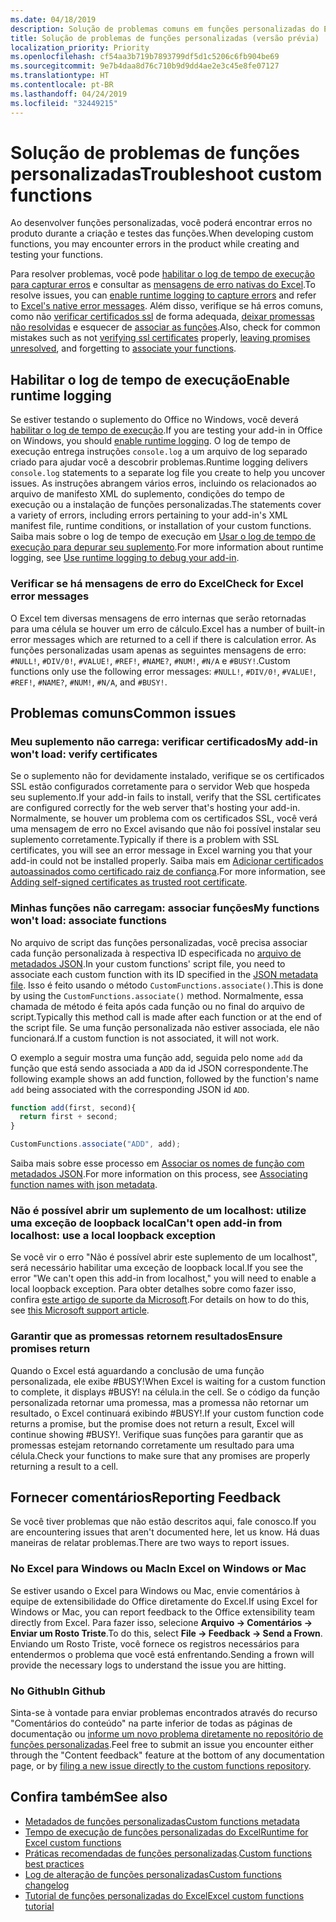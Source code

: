 ```yaml
---
ms.date: 04/18/2019
description: Solução de problemas comuns em funções personalizadas do Excel.
title: Solução de problemas de funções personalizadas (versão prévia)
localization_priority: Priority
ms.openlocfilehash: cf54aa3b719b7893799df5d1c5206c6fb904be69
ms.sourcegitcommit: 9e7b4daa8d76c710b9d9dd4ae2e3c45e8fe07127
ms.translationtype: HT
ms.contentlocale: pt-BR
ms.lasthandoff: 04/24/2019
ms.locfileid: "32449215"
---
```

# <a name="troubleshoot-custom-functions"></a><span data-ttu-id="f9c10-103">Solução de problemas de funções personalizadas</span><span class="sxs-lookup"><span data-stu-id="f9c10-103">Troubleshoot custom functions</span></span>

<span data-ttu-id="f9c10-104">Ao desenvolver funções personalizadas, você poderá encontrar erros no produto durante a criação e testes das funções.</span><span class="sxs-lookup"><span data-stu-id="f9c10-104">When developing custom functions, you may encounter errors in the product while creating and testing your functions.</span></span>

<span data-ttu-id="f9c10-105">Para resolver problemas, você pode [habilitar o log de tempo de execução para capturar erros](#enable-runtime-logging) e consultar as [mensagens de erro nativas do Excel](#check-for-excel-error-messages).</span><span class="sxs-lookup"><span data-stu-id="f9c10-105">To resolve issues, you can [enable runtime logging to capture errors](#enable-runtime-logging) and refer to [Excel's native error messages](#check-for-excel-error-messages).</span></span> <span data-ttu-id="f9c10-106">Além disso, verifique se há erros comuns, como não [verificar certificados ssl](#my-add-in-wont-load-verify-certificates) de forma adequada, [deixar promessas não resolvidas](#ensure-promises-return) e esquecer de [associar as funções](#my-functions-wont-load-associate-functions).</span><span class="sxs-lookup"><span data-stu-id="f9c10-106">Also, check for common mistakes such as not [verifying ssl certificates](#my-add-in-wont-load-verify-certificates) properly, [leaving promises unresolved](#ensure-promises-return), and forgetting to [associate your functions](#my-functions-wont-load-associate-functions).</span></span>

## <a name="enable-runtime-logging"></a><span data-ttu-id="f9c10-107">Habilitar o log de tempo de execução</span><span class="sxs-lookup"><span data-stu-id="f9c10-107">Enable runtime logging</span></span>

<span data-ttu-id="f9c10-108">Se estiver testando o suplemento do Office no Windows, você deverá [habilitar o log de tempo de execução](/office/dev/add-ins/testing/troubleshoot-manifest#use-runtime-logging-to-debug-your-add-in).</span><span class="sxs-lookup"><span data-stu-id="f9c10-108">If you are testing your add-in in Office on Windows, you should [enable runtime logging](/office/dev/add-ins/testing/troubleshoot-manifest#use-runtime-logging-to-debug-your-add-in).</span></span> <span data-ttu-id="f9c10-109">O log de tempo de execução entrega instruções `console.log` a um arquivo de log separado criado para ajudar você a descobrir problemas.</span><span class="sxs-lookup"><span data-stu-id="f9c10-109">Runtime logging delivers `console.log` statements to a separate log file you create to help you uncover issues.</span></span> <span data-ttu-id="f9c10-110">As instruções abrangem vários erros, incluindo os relacionados ao arquivo de manifesto XML do suplemento, condições do tempo de execução ou a instalação de funções personalizadas.</span><span class="sxs-lookup"><span data-stu-id="f9c10-110">The statements cover a variety of errors, including errors pertaining to your add-in's XML manifest file, runtime conditions, or installation of your custom functions.</span></span>  <span data-ttu-id="f9c10-111">Saiba mais sobre o log de tempo de execução em [Usar o log de tempo de execução para depurar seu suplemento](/office/dev/add-ins/testing/troubleshoot-manifest#use-runtime-logging-to-debug-your-add-in).</span><span class="sxs-lookup"><span data-stu-id="f9c10-111">For more information about runtime logging, see [Use runtime logging to debug your add-in](/office/dev/add-ins/testing/troubleshoot-manifest#use-runtime-logging-to-debug-your-add-in).</span></span>  

### <a name="check-for-excel-error-messages"></a><span data-ttu-id="f9c10-112">Verificar se há mensagens de erro do Excel</span><span class="sxs-lookup"><span data-stu-id="f9c10-112">Check for Excel error messages</span></span>

<span data-ttu-id="f9c10-113">O Excel tem diversas mensagens de erro internas que serão retornadas para uma célula se houver um erro de cálculo.</span><span class="sxs-lookup"><span data-stu-id="f9c10-113">Excel has a number of built-in error messages which are returned to a cell if there is calculation error.</span></span> <span data-ttu-id="f9c10-114">As funções personalizadas usam apenas as seguintes mensagens de erro: `#NULL!`, `#DIV/0!`, `#VALUE!`, `#REF!`, `#NAME?`, `#NUM!`, `#N/A` e `#BUSY!`.</span><span class="sxs-lookup"><span data-stu-id="f9c10-114">Custom functions only use the following error messages: `#NULL!`, `#DIV/0!`, `#VALUE!`, `#REF!`, `#NAME?`, `#NUM!`, `#N/A`, and `#BUSY!`.</span></span>

## <a name="common-issues"></a><span data-ttu-id="f9c10-115">Problemas comuns</span><span class="sxs-lookup"><span data-stu-id="f9c10-115">Common issues</span></span>

### <a name="my-add-in-wont-load-verify-certificates"></a><span data-ttu-id="f9c10-116">Meu suplemento não carrega: verificar certificados</span><span class="sxs-lookup"><span data-stu-id="f9c10-116">My add-in won't load: verify certificates</span></span>

<span data-ttu-id="f9c10-117">Se o suplemento não for devidamente instalado, verifique se os certificados SSL estão configurados corretamente para o servidor Web que hospeda seu suplemento.</span><span class="sxs-lookup"><span data-stu-id="f9c10-117">If your add-in fails to install, verify that the SSL certificates are configured correctly for the web server that's hosting your add-in.</span></span> <span data-ttu-id="f9c10-118">Normalmente, se houver um problema com os certificados SSL, você verá uma mensagem de erro no Excel avisando que não foi possível instalar seu suplemento corretamente.</span><span class="sxs-lookup"><span data-stu-id="f9c10-118">Typically if there is a problem with SSL certificates, you will see an error message in Excel warning you that your add-in could not be installed properly.</span></span> <span data-ttu-id="f9c10-119">Saiba mais em [Adicionar certificados autoassinados como certificado raiz de confiança](https://github.com/OfficeDev/generator-office/blob/master/src/docs/ssl.md).</span><span class="sxs-lookup"><span data-stu-id="f9c10-119">For more information, see [Adding self-signed certificates as trusted root certificate](https://github.com/OfficeDev/generator-office/blob/master/src/docs/ssl.md).</span></span>

### <a name="my-functions-wont-load-associate-functions"></a><span data-ttu-id="f9c10-120">Minhas funções não carregam: associar funções</span><span class="sxs-lookup"><span data-stu-id="f9c10-120">My functions won't load: associate functions</span></span>

<span data-ttu-id="f9c10-121">No arquivo de script das funções personalizadas, você precisa associar cada função personalizada à respectiva ID especificada no [arquivo de metadados JSON](custom-functions-json.md).</span><span class="sxs-lookup"><span data-stu-id="f9c10-121">In your custom functions' script file, you need to associate each custom function with its ID specified in the [JSON metadata file](custom-functions-json.md).</span></span> <span data-ttu-id="f9c10-122">Isso é feito usando o método `CustomFunctions.associate()`.</span><span class="sxs-lookup"><span data-stu-id="f9c10-122">This is done by using the `CustomFunctions.associate()` method.</span></span> <span data-ttu-id="f9c10-123">Normalmente, essa chamada de método é feita após cada função ou no final do arquivo de script.</span><span class="sxs-lookup"><span data-stu-id="f9c10-123">Typically this method call is made after each function or at the end of the script file.</span></span> <span data-ttu-id="f9c10-124">Se uma função personalizada não estiver associada, ele não funcionará.</span><span class="sxs-lookup"><span data-stu-id="f9c10-124">If a custom function is not associated, it will not work.</span></span>

<span data-ttu-id="f9c10-125">O exemplo a seguir mostra uma função add, seguida pelo nome `add` da função que está sendo associada a `ADD` da id JSON correspondente.</span><span class="sxs-lookup"><span data-stu-id="f9c10-125">The following example shows an add function, followed by the function's name `add` being associated with the corresponding JSON id `ADD`.</span></span>

```js
function add(first, second){
  return first + second;
}

CustomFunctions.associate("ADD", add);
```

<span data-ttu-id="f9c10-126">Saiba mais sobre esse processo em [Associar os nomes de função com metadados JSON](/office/dev/add-ins/excel/custom-functions-best-practices#associating-function-names-with-json-metadata).</span><span class="sxs-lookup"><span data-stu-id="f9c10-126">For more information on this process, see [Associating function names with json metadata](/office/dev/add-ins/excel/custom-functions-best-practices#associating-function-names-with-json-metadata).</span></span>

### <a name="cant-open-add-in-from-localhost-use-a-local-loopback-exception"></a><span data-ttu-id="f9c10-127">Não é possível abrir um suplemento de um localhost: utilize uma exceção de loopback local</span><span class="sxs-lookup"><span data-stu-id="f9c10-127">Can't open add-in from localhost: use a local loopback exception</span></span>

<span data-ttu-id="f9c10-128">Se você vir o erro "Não é possível abrir este suplemento de um localhost", será necessário habilitar uma exceção de loopback local.</span><span class="sxs-lookup"><span data-stu-id="f9c10-128">If you see the error "We can't open this add-in from localhost," you will need to enable a local loopback exception.</span></span> <span data-ttu-id="f9c10-129">Para obter detalhes sobre como fazer isso, confira [este artigo de suporte da Microsoft](https://support.microsoft.com/pt-BR/help/4490419/local-loopback-exemption-does-not-work).</span><span class="sxs-lookup"><span data-stu-id="f9c10-129">For details on how to do this, see [this Microsoft support article](https://support.microsoft.com/pt-BR/help/4490419/local-loopback-exemption-does-not-work).</span></span>

### <a name="ensure-promises-return"></a><span data-ttu-id="f9c10-130">Garantir que as promessas retornem resultados</span><span class="sxs-lookup"><span data-stu-id="f9c10-130">Ensure promises return</span></span>

<span data-ttu-id="f9c10-131">Quando o Excel está aguardando a conclusão de uma função personalizada, ele exibe #BUSY!</span><span class="sxs-lookup"><span data-stu-id="f9c10-131">When Excel is waiting for a custom function to complete, it displays #BUSY!</span></span> <span data-ttu-id="f9c10-132">na célula.</span><span class="sxs-lookup"><span data-stu-id="f9c10-132">in the cell.</span></span> <span data-ttu-id="f9c10-133">Se o código da função personalizada retornar uma promessa, mas a promessa não retornar um resultado, o Excel continuará exibindo #BUSY!.</span><span class="sxs-lookup"><span data-stu-id="f9c10-133">If your custom function code returns a promise, but the promise does not return a result, Excel will continue showing #BUSY!.</span></span> <span data-ttu-id="f9c10-134">Verifique suas funções para garantir que as promessas estejam retornando corretamente um resultado para uma célula.</span><span class="sxs-lookup"><span data-stu-id="f9c10-134">Check your functions to make sure that any promises are properly returning a result to a cell.</span></span>

## <a name="reporting-feedback"></a><span data-ttu-id="f9c10-135">Fornecer comentários</span><span class="sxs-lookup"><span data-stu-id="f9c10-135">Reporting Feedback</span></span>

<span data-ttu-id="f9c10-136">Se você tiver problemas que não estão descritos aqui, fale conosco.</span><span class="sxs-lookup"><span data-stu-id="f9c10-136">If you are encountering issues that aren't documented here, let us know.</span></span> <span data-ttu-id="f9c10-137">Há duas maneiras de relatar problemas.</span><span class="sxs-lookup"><span data-stu-id="f9c10-137">There are two ways to report issues.</span></span>

### <a name="in-excel-on-windows-or-mac"></a><span data-ttu-id="f9c10-138">No Excel para Windows ou Mac</span><span class="sxs-lookup"><span data-stu-id="f9c10-138">In Excel on Windows or Mac</span></span>

<span data-ttu-id="f9c10-139">Se estiver usando o Excel para Windows ou Mac, envie comentários à equipe de extensibilidade do Office diretamente do Excel.</span><span class="sxs-lookup"><span data-stu-id="f9c10-139">If using Excel for Windows or Mac, you can report feedback to the Office extensibility team directly from Excel.</span></span> <span data-ttu-id="f9c10-140">Para fazer isso, selecione **Arquivo -> Comentários -> Enviar um Rosto Triste**.</span><span class="sxs-lookup"><span data-stu-id="f9c10-140">To do this, select **File -> Feedback -> Send a Frown**.</span></span> <span data-ttu-id="f9c10-141">Enviando um Rosto Triste, você fornece os registros necessários para entendermos o problema que você está enfrentando.</span><span class="sxs-lookup"><span data-stu-id="f9c10-141">Sending a frown will provide the necessary logs to understand the issue you are hitting.</span></span>

### <a name="in-github"></a><span data-ttu-id="f9c10-142">No Github</span><span class="sxs-lookup"><span data-stu-id="f9c10-142">In Github</span></span>

<span data-ttu-id="f9c10-143">Sinta-se à vontade para enviar problemas encontrados através do recurso "Comentários do conteúdo" na parte inferior de todas as páginas de documentação ou [informe um novo problema diretamente no repositório de funções personalizadas](https://github.com/OfficeDev/Excel-Custom-Functions/issues).</span><span class="sxs-lookup"><span data-stu-id="f9c10-143">Feel free to submit an issue you encounter either through the "Content feedback" feature at the bottom of any documentation page, or by [filing a new issue directly to the custom functions repository](https://github.com/OfficeDev/Excel-Custom-Functions/issues).</span></span>

## <a name="see-also"></a><span data-ttu-id="f9c10-144">Confira também</span><span class="sxs-lookup"><span data-stu-id="f9c10-144">See also</span></span>

* [<span data-ttu-id="f9c10-145">Metadados de funções personalizadas</span><span class="sxs-lookup"><span data-stu-id="f9c10-145">Custom functions metadata</span></span>](custom-functions-json.md)
* [<span data-ttu-id="f9c10-146">Tempo de execução de funções personalizadas do Excel</span><span class="sxs-lookup"><span data-stu-id="f9c10-146">Runtime for Excel custom functions</span></span>](custom-functions-runtime.md)
* <span data-ttu-id="f9c10-147">[Práticas recomendadas de funções personalizadas](custom-functions-best-practices.md).</span><span class="sxs-lookup"><span data-stu-id="f9c10-147">[Custom functions best practices](custom-functions-best-practices.md)</span></span>
* [<span data-ttu-id="f9c10-148">Log de alteração de funções personalizadas</span><span class="sxs-lookup"><span data-stu-id="f9c10-148">Custom functions changelog</span></span>](custom-functions-changelog.md)
* [<span data-ttu-id="f9c10-149">Tutorial de funções personalizadas do Excel</span><span class="sxs-lookup"><span data-stu-id="f9c10-149">Excel custom functions tutorial</span></span>](../tutorials/excel-tutorial-create-custom-functions.md)
